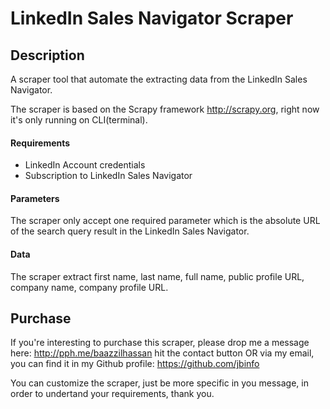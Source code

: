 # LinkedIn Sales Navigator Scraper

## Description
A scraper tool that automate the extracting data from the LinkedIn Sales Navigator.

The scraper is based on the Scrapy framework http://scrapy.org, right now it's only running on CLI(terminal).

#### Requirements
* LinkedIn Account credentials
* Subscription to LinkedIn Sales Navigator

#### Parameters
The scraper only accept one required parameter which is the absolute URL of the search query result in the LinkedIn Sales Navigator.

#### Data
The scraper extract first name, last name, full name, public profile URL, company name, company profile URL.

## Purchase
If you're interesting to purchase this scraper, please drop me a message here: http://pph.me/baazzilhassan hit the contact button OR via my email, you can find it in my Github profile: https://github.com/jbinfo

You can customize the scraper, just be more specific in you message, in order to undertand your requirements, thank you.
